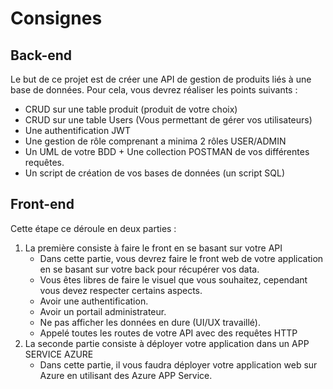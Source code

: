 # Consignes

## Back-end

Le but de ce projet est de créer une API de gestion de produits liés à une base de données. Pour cela, vous devrez réaliser les points suivants :

- CRUD sur une table produit (produit de votre choix)
- CRUD sur une table Users (Vous permettant de gérer vos utilisateurs)
- Une authentification JWT
- Une gestion de rôle comprenant a minima 2 rôles USER/ADMIN
- Un UML de votre BDD + Une collection POSTMAN de vos différentes requêtes.
- Un script de création de vos bases de données (un script SQL)

## Front-end

Cette étape ce déroule en deux parties :

1. La première consiste à faire le front en se basant sur votre API
   - Dans cette partie, vous devrez faire le front web de votre application en se basant sur votre back pour récupérer vos data.
   - Vous êtes libres de faire le visuel que vous souhaitez, cependant vous devez respecter certains aspects.
   - Avoir une authentification.
   - Avoir un portail administrateur.
   - Ne pas afficher les données en dure (UI/UX travaillé).
   - Appelé toutes les routes de votre API avec des requêtes HTTP
2. La seconde partie consiste à déployer votre application dans un APP SERVICE AZURE
   - Dans cette partie, il vous faudra déployer votre application web sur Azure en utilisant des Azure APP Service.
